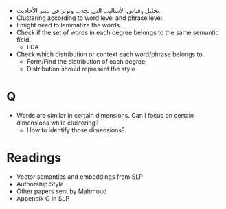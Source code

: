 - تحليل وقياس الأساليب التي تجذب وتؤثر في نشر الأحاديث.
- Clustering according to word level and phrase level.
- I might need to lemmatize the words.
- Check if the set of words in each degree belongs to the same semantic field.
  - LDA
- Check which distribution or context each word/phrase belongs to.
  - Form/Find the distribution of each degree
  - Distribution should represent the style

# Q
- Words are similar in certain dimensions. Can I focus on certain dimensions while clustering?
  - How to identify those dimensions?

# Readings
- Vector semantics and embeddings from SLP
- Authorship Style
- Other papers sent by Mahmoud
- Appendix G in SLP
